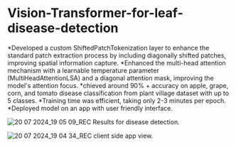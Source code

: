 # Vision-Transformer-for-leaf-disease-detection
*Developed a custom ShiftedPatchTokenization layer to enhance the standard patch extraction process by including diagonally shifted patches, improving spatial information capture.
*Enhanced the multi-head attention mechanism with a learnable temperature parameter (MultiHeadAttentionLSA) and a diagonal attention mask, improving the model's attention focus.
*chieved around 90% + accuracy on apple, grape, corn, and tomato disease classification from plant village dataset with up to 5 classes.
*Training time was efficient, taking only 2-3 minutes per epoch.
*Deployed model on an app with user friendly interface.

![20 07 2024_19 05 09_REC](https://github.com/user-attachments/assets/38dc1645-3483-4bc3-b182-31e231018878)
Results for disease detection.

![20 07 2024_19 04 34_REC](https://github.com/user-attachments/assets/ce7604ba-d8ac-4fad-9d0e-d58a13495aae)
client side app view.
